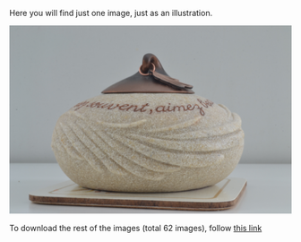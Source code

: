 Here you will find just one image, just as an illustration.

![DSC_5471](DSC_5471.JPG)

To download the rest of the images (total 62 images), follow 
[this link](https://s3.amazonaws.com/photo-ii-3d-sample-images/Candle/Archive.zip)